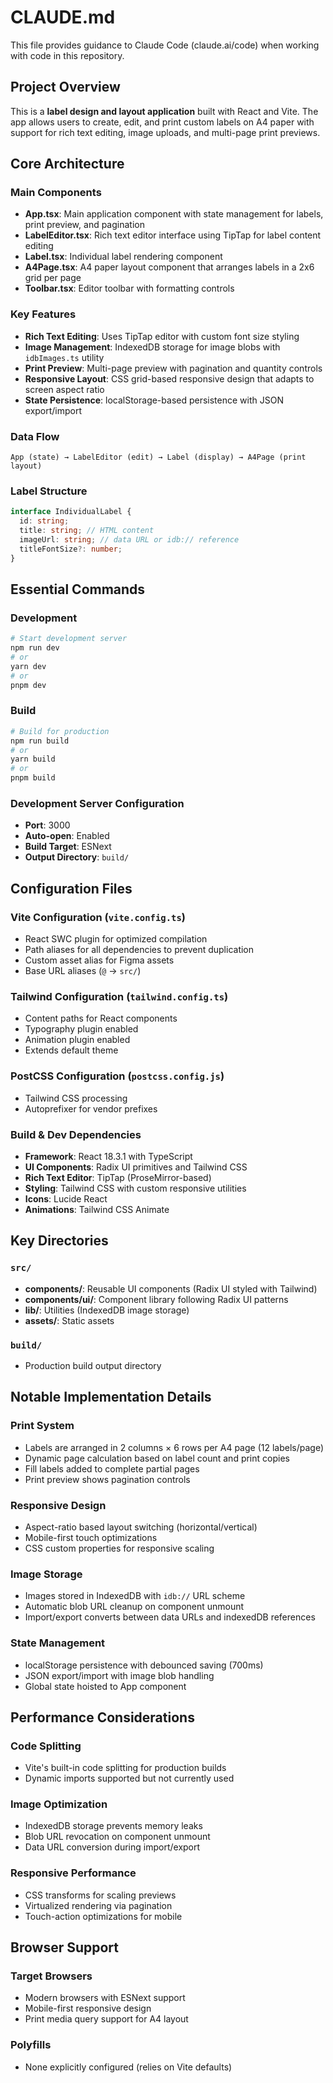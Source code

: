 # CLAUDE.md

This file provides guidance to Claude Code (claude.ai/code) when working with code in this repository.

## Project Overview

This is a **label design and layout application** built with React and Vite. The app allows users to create, edit, and print custom labels on A4 paper with support for rich text editing, image uploads, and multi-page print previews.

## Core Architecture

### Main Components
- **App.tsx**: Main application component with state management for labels, print preview, and pagination
- **LabelEditor.tsx**: Rich text editor interface using TipTap for label content editing
- **Label.tsx**: Individual label rendering component
- **A4Page.tsx**: A4 paper layout component that arranges labels in a 2x6 grid per page
- **Toolbar.tsx**: Editor toolbar with formatting controls

### Key Features
- **Rich Text Editing**: Uses TipTap editor with custom font size styling
- **Image Management**: IndexedDB storage for image blobs with `idbImages.ts` utility
- **Print Preview**: Multi-page preview with pagination and quantity controls
- **Responsive Layout**: CSS grid-based responsive design that adapts to screen aspect ratio
- **State Persistence**: localStorage-based persistence with JSON export/import

### Data Flow
```
App (state) → LabelEditor (edit) → Label (display) → A4Page (print layout)
```

### Label Structure
```typescript
interface IndividualLabel {
  id: string;
  title: string; // HTML content
  imageUrl: string; // data URL or idb:// reference
  titleFontSize?: number;
}
```

## Essential Commands

### Development
```bash
# Start development server
npm run dev
# or
yarn dev
# or
pnpm dev
```

### Build
```bash
# Build for production
npm run build
# or
yarn build
# or
pnpm build
```

### Development Server Configuration
- **Port**: 3000
- **Auto-open**: Enabled
- **Build Target**: ESNext
- **Output Directory**: `build/`

## Configuration Files

### Vite Configuration (`vite.config.ts`)
- React SWC plugin for optimized compilation
- Path aliases for all dependencies to prevent duplication
- Custom asset alias for Figma assets
- Base URL aliases (`@` → `src/`)

### Tailwind Configuration (`tailwind.config.ts`)
- Content paths for React components
- Typography plugin enabled
- Animation plugin enabled
- Extends default theme

### PostCSS Configuration (`postcss.config.js`)
- Tailwind CSS processing
- Autoprefixer for vendor prefixes

### Build & Dev Dependencies
- **Framework**: React 18.3.1 with TypeScript
- **UI Components**: Radix UI primitives and Tailwind CSS
- **Rich Text Editor**: TipTap (ProseMirror-based)
- **Styling**: Tailwind CSS with custom responsive utilities
- **Icons**: Lucide React
- **Animations**: Tailwind CSS Animate

## Key Directories

### `src/`
- **components/**: Reusable UI components (Radix UI styled with Tailwind)
- **components/ui/**: Component library following Radix UI patterns
- **lib/**: Utilities (IndexedDB image storage)
- **assets/**: Static assets

### `build/`
- Production build output directory

## Notable Implementation Details

### Print System
- Labels are arranged in 2 columns × 6 rows per A4 page (12 labels/page)
- Dynamic page calculation based on label count and print copies
- Fill labels added to complete partial pages
- Print preview shows pagination controls

### Responsive Design
- Aspect-ratio based layout switching (horizontal/vertical)
- Mobile-first touch optimizations
- CSS custom properties for responsive scaling

### Image Storage
- Images stored in IndexedDB with `idb://` URL scheme
- Automatic blob URL cleanup on component unmount
- Import/export converts between data URLs and indexedDB references

### State Management
- localStorage persistence with debounced saving (700ms)
- JSON export/import with image blob handling
- Global state hoisted to App component

## Performance Considerations

### Code Splitting
- Vite's built-in code splitting for production builds
- Dynamic imports supported but not currently used

### Image Optimization
- IndexedDB storage prevents memory leaks
- Blob URL revocation on component unmount
- Data URL conversion during import/export

### Responsive Performance
- CSS transforms for scaling previews
- Virtualized rendering via pagination
- Touch-action optimizations for mobile

## Browser Support

### Target Browsers
- Modern browsers with ESNext support
- Mobile-first responsive design
- Print media query support for A4 layout

### Polyfills
- None explicitly configured (relies on Vite defaults)